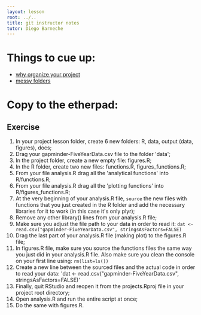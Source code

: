 ```yaml
---
layout: lesson
root: ../..
title: git instructor notes
tutor: Diego Barneche
---
```


# Things to cue up:

* [why organize your project](https://twitter.com/vsbuffalo/statuses/323638476153167872)  
* [messy folders](http://nicercode.github.io/2014-02-13-UNSW/lessons/30-projects/bad_layout.png)    

# Copy to the etherpad:

## Exercise
1. In your project lesson folder, create 6 new folders: R, data, output (data, figures), docs;  
2. Drag your gapminder-FiveYearData.csv file to the folder 'data';  
3. In the project folder, create a new empty file: figures.R;  
4. In the R folder, create two new files: functions.R, figures_functions.R;  
5. From your file analysis.R drag all the 'analytical functions' into R/functions.R;  
6. From your file analysis.R drag all the 'plotting functions' into R/figures_functions.R;  
7. At the very beginning of your analysis.R file, `source` the new files with functions that you just created in the R folder and add the necessary libraries for it to work (in this case it's only plyr);  
8. Remove any other library() lines from your analysis.R file;  
9. Make sure you adjust the file path to your data in order to read it: `dat <- read.csv("gapminder-FiveYearData.csv", stringsAsFactors=FALSE)`
9. Drag the last part of your analysis.R file (making plot) to the figures.R file;  
10. In figures.R file, make sure you source the functions files the same way you just did in your analysis.R file. Also make sure you clean the console on your first line using: `rm(list=ls())`
11. Create a new line between the sourced files and the actual code in order to read your data: 'dat <- read.csv("gapminder-FiveYearData.csv", stringsAsFactors=FALSE)'
12. Finally, quit RStudio and reopen it from the projects.Rproj file in your project root directory;
13. Open analysis.R and run the entire script at once;
14. Do the same with figures.R.  